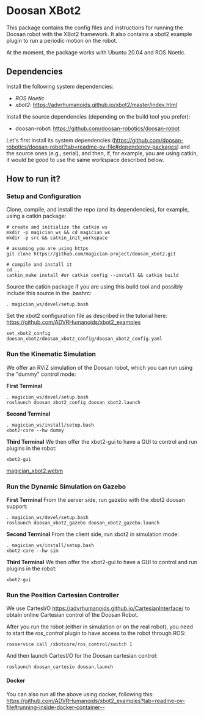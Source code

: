 # Doosan XBot2

This package contains the config files and instructions for running the Doosan robot with the XBot2 framework. It also contains a xbot2 example plugin to run a periodic motion on the robot.

At the moment, the package works with Ubuntu 20.04 and ROS Noetic.

## Dependencies

Install the following system dependencies:

- *ROS Noetic*
- *xbot2*: https://advrhumanoids.github.io/xbot2/master/index.html

Install the source dependencies (depending on the build tool you prefer):

- doosan-robot: https://github.com/doosan-robotics/doosan-robot

Let's first install its system dependencies (https://github.com/doosan-robotics/doosan-robot?tab=readme-ov-file#dependency-packages) and the source ones (e.g., serial), and then, if, for example, you are using catkin, it would be good to use the same workspace described below.

## How to run it?

### Setup and Configuration

Clone, compile, and install the repo (and its dependencies), for example, using a catkin package:

```
# create and initialize the catkin ws
mkdir -p magician_ws && cd magician_ws
mkdir -p src && catkin_init_workspace
 
# assuming you are using https
git clone https://github.com/magician-project/doosan_xbot2.git

# compile and install it
cd .. 
catkin_make install #or catkin config --install && catkin build
```

Source the catkin package if you are using this build tool and possibly include this source in the .bashrc:
```
. magician_ws/devel/setup.bash
```

Set the xbot2 configuration file as described in the tutorial here: https://github.com/ADVRHumanoids/xbot2_examples

```
set_xbot2_config doosan_xbot2/doosan_xbot2_config/doosan_xbot2_config.yaml
```

### Run the Kinematic Simulation

We offer an RViZ simulation of the Doosan robot, which you can run using the "dummy" control mode:  

**First Terminal**
```
. magician_ws/devel/setup.bash
roslaunch doosan_xbot2_config doosan_xbot2.launch 
```

**Second Terminal**
```
. magician_ws/install/setup.bash
xbot2-core --hw dummy
```

**Third Terminal**
We then offer the xbot2-gui to have a GUI to control and run plugins in the robot:
```
xbot2-gui
```

[magician_xbot2.webm](https://github.com/user-attachments/assets/806277d1-bfb6-460d-9595-2fc77bd77b0a)


### Run the Dynamic Simulation on Gazebo

**First Terminal**
From the server side, run gazebo with the xbot2 doosan support:
```
. magician_ws/devel/setup.bash
roslaunch doosan_xbot2_gazebo doosan_xbot2_gazebo.launch 
```

**Second Terminal**
From the client side, run xbot2 in simulation mode:
```
. magician_ws/install/setup.bash
xbot2-core --hw sim
```



**Third Terminal**
We then offer the xbot2-gui to have a GUI to control and run plugins in the robot:

```
xbot2-gui
```

### Run the Position Cartesian Controller

We use CartesI/O https://advrhumanoids.github.io/CartesianInterface/ to obtain online Cartesian control of the Doosan Robot.

After you run the robot (either in simulation or on the real robot), you need to start the *ros_control* plugin to have access to the robot through ROS:

```
rosservice call /xbotcore/ros_control/switch 1
```

And then launch CartesI/O for the Doosan cartesian control:

```
roslaunch doosan_cartesio doosan.launch
```

#### Docker

You can also run all the above using docker, following this: https://github.com/ADVRHumanoids/xbot2_examples?tab=readme-ov-file#running-inside-docker-container--

